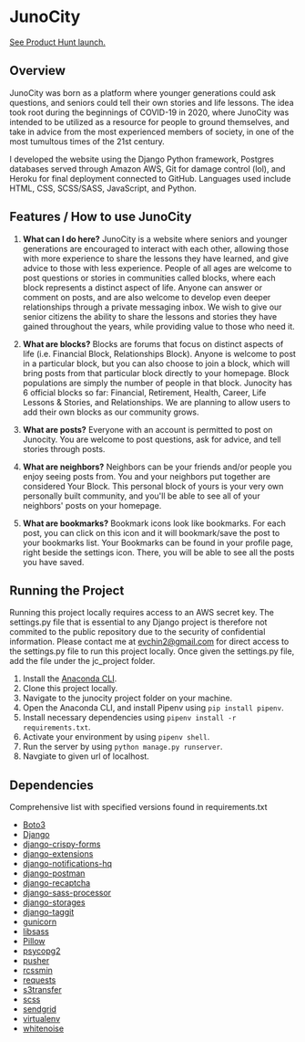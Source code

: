# JunoCity
[See Product Hunt launch.](https://www.producthunt.com/products/junocity#junocity)

## Overview
JunoCity was born as a platform where younger generations could ask questions, and seniors could tell their own stories and life lessons. The idea took root during the beginnings of COVID-19 in 2020, where JunoCity was intended to be utilized as a resource for people to ground themselves, and take in advice from the most experienced members of society, in one of the most tumultous times of the 21st century.

I developed the website using the Django Python framework, Postgres databases served through Amazon AWS, Git for damage control (lol), and Heroku for final deployment connected to GitHub. Languages used include HTML, CSS, SCSS/SASS, JavaScript, and Python.

## Features / How to use JunoCity
1. **What can I do here?**
JunoCity is a website where seniors and younger generations are encouraged to interact with each other, allowing those with more experience to share the lessons they have learned, and give advice to those with less experience. People of all ages are welcome to post questions or stories in communities called blocks, where each block represents a distinct aspect of life. Anyone can answer or comment on posts, and are also welcome to develop even deeper relationships through a private messaging inbox. We wish to give our senior citizens the ability to share the lessons and stories they have gained throughout the years, while providing value to those who need it.

2. **What are blocks?**
Blocks are forums that focus on distinct aspects of life (i.e. Financial Block, Relationships Block). Anyone is welcome to post in a particular block, but you can also choose to join a block, which will bring posts from that particular block directly to your homepage. Block populations are simply the number of people in that block. Junocity has 6 official blocks so far: Financial, Retirement, Health, Career, Life Lessons & Stories, and Relationships. We are planning to allow users to add their own blocks as our community grows.

3. **What are posts?**
Everyone with an account is permitted to post on Junocity. You are welcome to post questions, ask for advice, and tell stories through posts.

4. **What are neighbors?**
Neighbors can be your friends and/or people you enjoy seeing posts from. You and your neighbors put together are considered Your Block. This personal block of yours is your very own personally built community, and you'll be able to see all of your neighbors' posts on your homepage.

5. **What are bookmarks?**
Bookmark icons look like bookmarks. For each post, you can click on this icon and it will bookmark/save the post to your bookmarks list. Your Bookmarks can be found in your profile page, right beside the settings icon. There, you will be able to see all the posts you have saved.

## Running the Project
Running this project locally requires access to an AWS secret key. The settings.py file that is essential to any Django project is therefore not commited to the public repository due to the security of confidential information. Please contact me at evchin2@gmail.com for direct access to the settings.py file to run this project locally. Once given the settings.py file, add the file under the jc_project folder.

1. Install the [Anaconda CLI](https://www.anaconda.com/products/individual).
2. Clone this project locally.
3. Navigate to the junocity project folder on your machine.
4. Open the Anaconda CLI, and install Pipenv using `pip install pipenv`.
5. Install necessary dependencies using `pipenv install -r requirements.txt`.
6. Activate your environment by using `pipenv shell`.
7. Run the server by using `python manage.py runserver`.
7. Navgiate to given url of localhost.

## Dependencies
Comprehensive list with specified versions found in requirements.txt
* [Boto3](https://boto3.amazonaws.com/v1/documentation/api/latest/index.html)
* [Django](https://www.djangoproject.com/)
* [django-crispy-forms](https://django-crispy-forms.readthedocs.io/en/latest/)
* [django-extensions](https://github.com/django-extensions/django-extensions)
* [django-notifications-hq](https://pypi.org/project/django-notifications-hq/)
* [django-postman](https://pypi.org/project/django-postman/)
* [django-recaptcha](https://pypi.org/project/django-recaptcha/)
* [django-sass-processor](https://pypi.org/project/django-sass-processor/0.2.6/)
* [django-storages](https://django-storages.readthedocs.io/en/latest/)
* [django-taggit](https://django-taggit.readthedocs.io/en/latest/)
* [gunicorn](https://docs.gunicorn.org/en/stable/)
* [libsass](https://sass-lang.com/libsass)
* [Pillow](https://pillow.readthedocs.io/en/stable/)
* [psycopg2](https://pypi.org/project/psycopg2/)
* [pusher](https://pypi.org/project/pusher/)
* [rcssmin](https://pypi.org/project/rcssmin/)
* [requests](https://requests.readthedocs.io/en/master/)
* [s3transfer](https://pypi.org/project/s3transfer/)
* [scss](https://sass-lang.com/)
* [sendgrid](https://github.com/sendgrid/sendgrid-python)
* [virtualenv](https://virtualenv.pypa.io/en/latest/)
* [whitenoise](http://whitenoise.evans.io/en/stable/)
